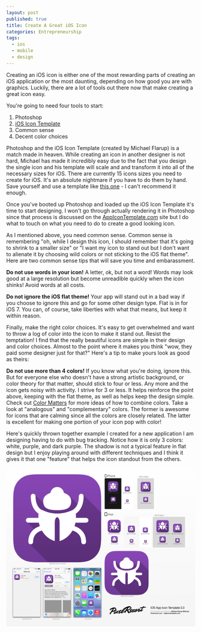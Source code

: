 ```yaml
---
layout: post
published: true
title: Create A Great iOS Icon
categories: Entrepreneurship
tags: 
  - ios
  - mobile
  - design
---
```


Creating an iOS icon is either one of the most rewarding parts of creating an iOS application or the most daunting, depending on how good you are with graphics. Luckily, there are a lot of tools out there now that make creating a great icon easy.

You're going to need four tools to start:
1. Photoshop
2. [iOS Icon Template](http://appicontemplate.com/ios7)
3. Common sense
4. Decent color choices

Photoshop and the iOS Icon Template (created by Michael Flarup) is a match made in heaven. While creating an icon in another designer is not hard, Michael has made it incredibly easy due to the fact that you design the single icon and his template will scale and and transform it into all of the necessary sizes for iOS. There are currently 15 icons sizes you need to create for iOS. It's an absolute nightmare if you have to do them by hand. Save yourself and use a template like [this one](http://appicontemplate.com/ios7) - I can't recommend it enough.

Once you've booted up Photoshop and loaded up the iOS Icon Template it's time to start designing. I won't go through actually rendering it in Photoshop since that process is discussed on the [AppIconTemplate.com](http://appicontemplate.com/ios7) site but I do what to touch on what you need to do to create a good looking icon.

As I mentioned above, you need common sense. Common sense is remembering "oh, while I design this icon, I should remember that it's going to shrink to a smaller size" or "I want my icon to stand out but I don't want to alienate it by choosing wild colors or not sticking to the iOS flat theme". Here are two common sense tips that will save you time and embarassment.

**Do not use words in your icon!** A letter, ok, but not a word! Words may look good at a large resolution but become unreadible quickly when the icon shinks! Avoid words at all costs. 

**Do not ignore the iOS flat theme!** Your app will stand out in a bad way if you choose to ignore this and go for some other design type. Flat is in for iOS 7. You can, of course, take liberties with what that means, but keep it within reason. 

Finally, make the right color choices. It's easy to get overwhelmed and want to throw a log of color into the icon to make it stand out. Resist the temptation! I find that the really beautiful icons are simple in their design and color choices. Almost to the point where it makes you think "wow, they paid some designer just for that?" Here's a tip to make yours look as good as theirs:

**Do not use more than 4 colors!** If you know what you're doing, ignore this. But for everyone else who doesn't have a strong artistic background, or color theory for that matter, should stick to four or less. Any more and the icon gets noisy with activity. I strive for 3 or less. It helps reinforce the point above, keeping with the flat theme, as well as helps keep the design simple. Check out [Color Matters](http://www.colormatters.com/color-and-design/basic-color-theory) for more ideas of how to combine colors. Take a look at "analogous" and "complementary" colors. The former is awesome for icons that are calming since all the colors are closely related. The latter is excellent for making one portion of your icon pop with color!

Here's quickly thrown together example I created for a new application I am designing having to do with bug tracking. Notice how it is only 3 colors: white, purple, and dark purple. The shadow is not a typical feature in flat design but I enjoy playing around with different techniques and I think it gives it that one "feature" that helps the icon standout from the others.

![IssueHub.png](/media/IssueHub.png)
